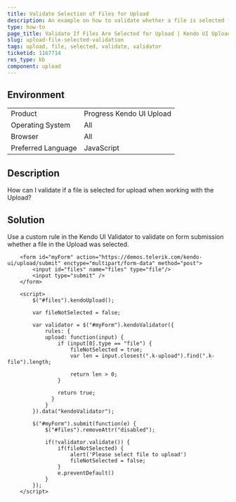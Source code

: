 ```yaml
---
title: Validate Selection of Files for Upload
description: An example on how to validate whether a file is selected for upload in the Kendo UI Upload by using the Kendo UI Validator.
type: how-to
page_title: Validate If Files Are Selected for Upload | Kendo UI Upload for jQuery
slug: upload-file-selected-validation
tags: upload, file, selected, validate, validator
ticketid: 1167714
res_type: kb
component: upload
---
```


## Environment

<table>
 <tr>
  <td>Product</td>
  <td>Progress Kendo UI Upload</td>
 </tr>
 <tr>
  <td>Operating System</td>
  <td>All</td>
 </tr>
 <tr>
  <td>Browser</td>
  <td>All</td>
 </tr>
 <tr>
  <td>Preferred Language</td>
  <td>JavaScript</td>
 </tr>
</table>

## Description

How can I validate if a file is selected for upload when working with the Upload?  

## Solution

Use a custom rule in the Kendo UI Validator to validate on form submission whether a file in the Upload was selected.

```dojo
    <form id="myForm" action="https://demos.telerik.com/kendo-ui/upload/submit" enctype="multipart/form-data" method="post">
        <input id="files" name="files" type="file"/>
        <input type="submit" />    
    </form>

    <script>
        $("#files").kendoUpload();

        var fileNotSelected = false;

        var validator = $("#myForm").kendoValidator({
            rules: {
            upload: function(input) {
                if (input[0].type == "file") {
					fileNotSelected = true;
					var len = input.closest(".k-upload").find(".k-file").length;

					return len > 0;
                }

                return true;
              }
            }
        }).data("kendoValidator");

        $("#myForm").submit(function(e) {
            $("#files").removeAttr("disabled");

            if(!validator.validate()) {
				if(fileNotSelected) {
					alert('Please select file to upload')
					fileNotSelected = false;					
				}
				e.preventDefault()
            }
        });  
    </script>
```
